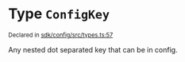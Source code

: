 # Type `ConfigKey`
<sub>Declared in [sdk/config/src/types.ts:57](https://github.com/dxos/dxos/blob/4cb70f94e/packages/sdk/config/src/types.ts#L57)</sub>


Any nested dot separated key that can be in config.



